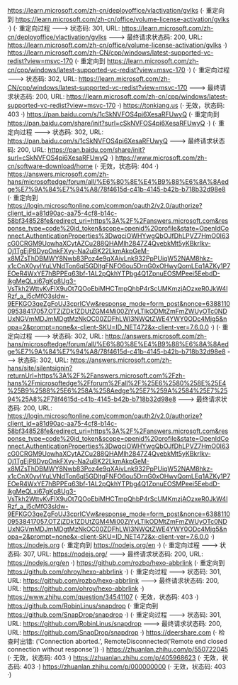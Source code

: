 https://learn.microsoft.com/zh-cn/deployoffice/vlactivation/gvlks (· 重定向到 https://learn.microsoft.com/zh-cn/office/volume-license-activation/gvlks ·)
(· 重定向过程 ---> 状态码: 301, URL: https://learn.microsoft.com/zh-cn/deployoffice/vlactivation/gvlks ---> 最终请求状态码: 200, URL: https://learn.microsoft.com/zh-cn/office/volume-license-activation/gvlks ·)
https://learn.microsoft.com/zh-CN/cpp/windows/latest-supported-vc-redist?view=msvc-170 (· 重定向到 https://learn.microsoft.com/zh-cn/cpp/windows/latest-supported-vc-redist?view=msvc-170 ·)
(· 重定向过程 ---> 状态码: 302, URL: https://learn.microsoft.com/zh-CN/cpp/windows/latest-supported-vc-redist?view=msvc-170 ---> 最终请求状态码: 200, URL: https://learn.microsoft.com/zh-cn/cpp/windows/latest-supported-vc-redist?view=msvc-170 ·)
https://tonkiang.us (· 无效，状态码: 403 ·)
https://pan.baidu.com/s/1cSkNVFOS4pi6XesaRFUwyQ (· 重定向到 https://pan.baidu.com/share/init?surl=cSkNVFOS4pi6XesaRFUwyQ ·)
(· 重定向过程 ---> 状态码: 302, URL: https://pan.baidu.com/s/1cSkNVFOS4pi6XesaRFUwyQ ---> 最终请求状态码: 200, URL: https://pan.baidu.com/share/init?surl=cSkNVFOS4pi6XesaRFUwyQ ·)
https://www.microsoft.com/zh-cn/software-download/home (· 无效，状态码: 404 ·)
https://answers.microsoft.com/zh-hans/microsoftedge/forum/all/%E6%80%8E%E4%B9%88%E6%8A%8Aedge%E7%9A%84%E7%94%A8/78f4615d-c41b-4145-b42b-b718b32d98e8 (· 重定向到 https://login.microsoftonline.com/common/oauth2/v2.0/authorize?client_id=a81d90ac-aa75-4cf8-b14c-58bf348528fe&redirect_uri=https%3A%2F%2Fanswers.microsoft.com&response_type=code%20id_token&scope=openid%20profile&state=OpenIdConnect.AuthenticationProperties%3DwqciOWHYwgQbOJfDhLPVZ7HmO0I63cG0CRGM9UowhaXCytAZCu288QHAMlh2847Z4QvebkMt5yKBkrIkv-Oj1TgEjP8DypOnkFXyy-Na2uBK22LkmAkpGeM-x8MZsThDBMWY8Nwb83Poz4e9qXAivLnk932PpPUiqW52NAM8hkz-x1cCnX0yvIYuLVNdTon6ql5GDltgFNFO6ou5DrnG0xOHwyQomLEq1AZKy1P7EOeR4WxYE7hBPPEq63bf-1AL2pQkhYTPbg4Q1ZpnuEOSMPeei5EebdD-ikgMeQLxi67gKp8Ug3-VsTkh2WttvKvFIX9uOt7QOoEbiMHCTmpQhbP4rScUMKmzjAOzxeR0JkW4IRzf_a_i5cMfO3sIdw-9EFKGO3qeZgFoUJ3cprICVw&response_mode=form_post&nonce=638811009538417057.OTZjZDk1ZDUtZGM4Mi00ZjYyLTlkODMtZmFmZWUyOTc0NDUxNGVmMDJmMDgtMzNkOC00ZDFhLWI3NWQtZWE4YWY0ODc4Mjg5&nopa=2&prompt=none&x-client-SKU=ID_NET472&x-client-ver=7.6.0.0 ·)
(· 重定向过程 ---> 状态码: 302, URL: https://answers.microsoft.com/zh-hans/microsoftedge/forum/all/%E6%80%8E%E4%B9%88%E6%8A%8Aedge%E7%9A%84%E7%94%A8/78f4615d-c41b-4145-b42b-b718b32d98e8 ---> 状态码: 302, URL: https://answers.microsoft.com/zh-hans/site/silentsignin?returnUrl=https%3A%2F%2Fanswers.microsoft.com%2Fzh-hans%2Fmicrosoftedge%2Fforum%2Fall%2F%25E6%2580%258E%25E4%25B9%2588%25E6%258A%258Aedge%25E7%259A%2584%25E7%2594%25A8%2F78f4615d-c41b-4145-b42b-b718b32d98e8 ---> 最终请求状态码: 200, URL: https://login.microsoftonline.com/common/oauth2/v2.0/authorize?client_id=a81d90ac-aa75-4cf8-b14c-58bf348528fe&redirect_uri=https%3A%2F%2Fanswers.microsoft.com&response_type=code%20id_token&scope=openid%20profile&state=OpenIdConnect.AuthenticationProperties%3DwqciOWHYwgQbOJfDhLPVZ7HmO0I63cG0CRGM9UowhaXCytAZCu288QHAMlh2847Z4QvebkMt5yKBkrIkv-Oj1TgEjP8DypOnkFXyy-Na2uBK22LkmAkpGeM-x8MZsThDBMWY8Nwb83Poz4e9qXAivLnk932PpPUiqW52NAM8hkz-x1cCnX0yvIYuLVNdTon6ql5GDltgFNFO6ou5DrnG0xOHwyQomLEq1AZKy1P7EOeR4WxYE7hBPPEq63bf-1AL2pQkhYTPbg4Q1ZpnuEOSMPeei5EebdD-ikgMeQLxi67gKp8Ug3-VsTkh2WttvKvFIX9uOt7QOoEbiMHCTmpQhbP4rScUMKmzjAOzxeR0JkW4IRzf_a_i5cMfO3sIdw-9EFKGO3qeZgFoUJ3cprICVw&response_mode=form_post&nonce=638811009538417057.OTZjZDk1ZDUtZGM4Mi00ZjYyLTlkODMtZmFmZWUyOTc0NDUxNGVmMDJmMDgtMzNkOC00ZDFhLWI3NWQtZWE4YWY0ODc4Mjg5&nopa=2&prompt=none&x-client-SKU=ID_NET472&x-client-ver=7.6.0.0 ·)
https://nodejs.org (· 重定向到 https://nodejs.org/en ·)
(· 重定向过程 ---> 状态码: 307, URL: https://nodejs.org/ ---> 最终请求状态码: 200, URL: https://nodejs.org/en ·)
https://github.com/rozbo/hexo-abbrlink (· 重定向到 https://github.com/ohroy/hexo-abbrlink ·)
(· 重定向过程 ---> 状态码: 301, URL: https://github.com/rozbo/hexo-abbrlink ---> 最终请求状态码: 200, URL: https://github.com/ohroy/hexo-abbrlink ·)
https://www.zhihu.com/question/34541107 (· 无效，状态码: 403 ·)
https://github.com/RobinLinus/snapdrop (· 重定向到 https://github.com/SnapDrop/snapdrop ·)
(· 重定向过程 ---> 状态码: 301, URL: https://github.com/RobinLinus/snapdrop ---> 最终请求状态码: 200, URL: https://github.com/SnapDrop/snapdrop ·)
https://deershare.com (· 检查时出错: ('Connection aborted.', RemoteDisconnected('Remote end closed connection without response')) ·)
https://zhuanlan.zhihu.com/p/550722045 (· 无效，状态码: 403 ·)
https://zhuanlan.zhihu.com/p/405968623 (· 无效，状态码: 403 ·)
https://zhuanlan.zhihu.com/p/000000000 (· 无效，状态码: 403 ·)
